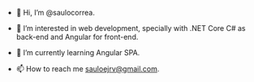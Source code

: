 - 👋 Hi, I’m @saulocorrea.

- 👀 I’m interested in web development, specially with .NET Core C# as back-end and Angular for front-end.

- 🌱 I’m currently learning Angular SPA.

- 📫 How to reach me sauloejrv@gmail.com.

<!---
saulocorrea/saulocorrea is a ✨ special ✨ repository because its `README.md` (this file) appears on your GitHub profile.
You can click the Preview link to take a look at your changes.
--->
